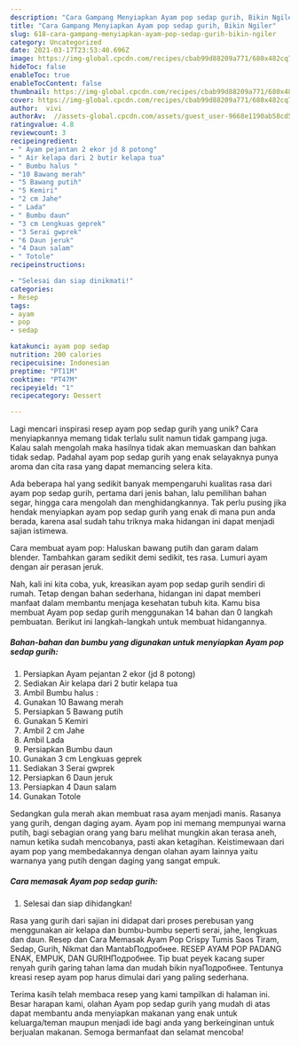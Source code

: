 ```yaml
---
description: "Cara Gampang Menyiapkan Ayam pop sedap gurih, Bikin Ngiler"
title: "Cara Gampang Menyiapkan Ayam pop sedap gurih, Bikin Ngiler"
slug: 618-cara-gampang-menyiapkan-ayam-pop-sedap-gurih-bikin-ngiler
category: Uncategorized
date: 2021-03-17T23:53:40.696Z
image: https://img-global.cpcdn.com/recipes/cbab99d88209a771/680x482cq70/ayam-pop-sedap-gurih-foto-resep-utama.jpg
hideToc: false
enableToc: true
enableTocContent: false
thumbnail: https://img-global.cpcdn.com/recipes/cbab99d88209a771/680x482cq70/ayam-pop-sedap-gurih-foto-resep-utama.jpg
cover: https://img-global.cpcdn.com/recipes/cbab99d88209a771/680x482cq70/ayam-pop-sedap-gurih-foto-resep-utama.jpg
author:  vivi
authorAv:  //assets-global.cpcdn.com/assets/guest_user-9668e1190ab58cd58d666d5934e79c79da2e02f4421a6ed9abc4b163da97d6e7.png
ratingvalue: 4.8
reviewcount: 3
recipeingredient:
- " Ayam pejantan 2 ekor jd 8 potong"
- " Air kelapa dari 2 butir kelapa tua"
- " Bumbu halus "
- "10 Bawang merah"
- "5 Bawang putih"
- "5 Kemiri"
- "2 cm Jahe"
- " Lada"
- " Bumbu daun"
- "3 cm Lengkuas geprek"
- "3 Serai gwprek"
- "6 Daun jeruk"
- "4 Daun salam"
- " Totole"
recipeinstructions:

- "Selesai dan siap dinikmati!"
categories:
- Resep
tags:
- ayam
- pop
- sedap

katakunci: ayam pop sedap 
nutrition: 200 calories
recipecuisine: Indonesian
preptime: "PT11M"
cooktime: "PT47M"
recipeyield: "1"
recipecategory: Dessert

---
```



Lagi mencari inspirasi resep ayam pop sedap gurih yang unik? Cara menyiapkannya memang tidak terlalu sulit namun tidak gampang juga. Kalau salah mengolah maka hasilnya tidak akan memuaskan dan bahkan tidak sedap. Padahal ayam pop sedap gurih yang enak selayaknya punya aroma dan cita rasa yang dapat memancing selera kita.


Ada beberapa hal yang sedikit banyak mempengaruhi kualitas rasa dari ayam pop sedap gurih, pertama dari jenis bahan, lalu pemilihan bahan segar, hingga cara mengolah dan menghidangkannya. Tak perlu pusing jika hendak menyiapkan ayam pop sedap gurih yang enak di mana pun anda berada, karena asal sudah tahu triknya maka hidangan ini dapat menjadi sajian istimewa.

Cara membuat ayam pop: Haluskan bawang putih dan garam dalam blender. Tambahkan garam sedikit demi sedikit, tes rasa. Lumuri ayam dengan air perasan jeruk.


Nah, kali ini kita coba, yuk, kreasikan ayam pop sedap gurih sendiri di rumah. Tetap dengan bahan sederhana, hidangan ini dapat memberi manfaat dalam membantu menjaga kesehatan tubuh kita. Kamu bisa membuat Ayam pop sedap gurih menggunakan 14 bahan dan 0 langkah pembuatan. Berikut ini langkah-langkah untuk membuat hidangannya.

<!--inarticleads1-->

##### Bahan-bahan dan bumbu yang digunakan untuk menyiapkan Ayam pop sedap gurih:

1. Persiapkan  Ayam pejantan 2 ekor (jd 8 potong)
1. Sediakan  Air kelapa dari 2 butir kelapa tua
1. Ambil  Bumbu halus :
1. Gunakan 10 Bawang merah
1. Persiapkan 5 Bawang putih
1. Gunakan 5 Kemiri
1. Ambil 2 cm Jahe
1. Ambil  Lada
1. Persiapkan  Bumbu daun
1. Gunakan 3 cm Lengkuas geprek
1. Sediakan 3 Serai gwprek
1. Persiapkan 6 Daun jeruk
1. Persiapkan 4 Daun salam
1. Gunakan  Totole


Sedangkan gula merah akan membuat rasa ayam menjadi manis. Rasanya yang gurih, dengan daging ayam. Ayam pop ini memang mempunyai warna putih, bagi sebagian orang yang baru melihat mungkin akan terasa aneh, namun ketika sudah mencobanya, pasti akan ketagihan. Keistimewaan dari ayam pop yang membedakannya dengan olahan ayam lainnya yaitu warnanya yang putih dengan daging yang sangat empuk. 

<!--inarticleads2-->

##### Cara memasak Ayam pop sedap gurih:


1. Selesai dan siap dihidangkan!

Rasa yang gurih dari sajian ini didapat dari proses perebusan yang menggunakan air kelapa dan bumbu-bumbu seperti serai, jahe, lengkuas dan daun. Resep dan Cara Memasak Ayam Pop Crispy Tumis Saos Tiram, Sedap, Gurih, Nikmat dan MantabПодробнее. RESEP AYAM POP PADANG ENAK, EMPUK, DAN GURIHПодробнее. Tip buat peyek kacang super renyah gurih garing tahan lama dan mudah bikin nyaПодробнее. Tentunya kreasi resep ayam pop harus dimulai dari yang paling sederhana. 

Terima kasih telah membaca resep yang kami tampilkan di halaman ini. Besar harapan kami, olahan Ayam pop sedap gurih yang mudah di atas dapat membantu anda menyiapkan makanan yang enak untuk keluarga/teman maupun menjadi ide bagi anda yang berkeinginan untuk berjualan makanan. Semoga bermanfaat dan selamat mencoba!
